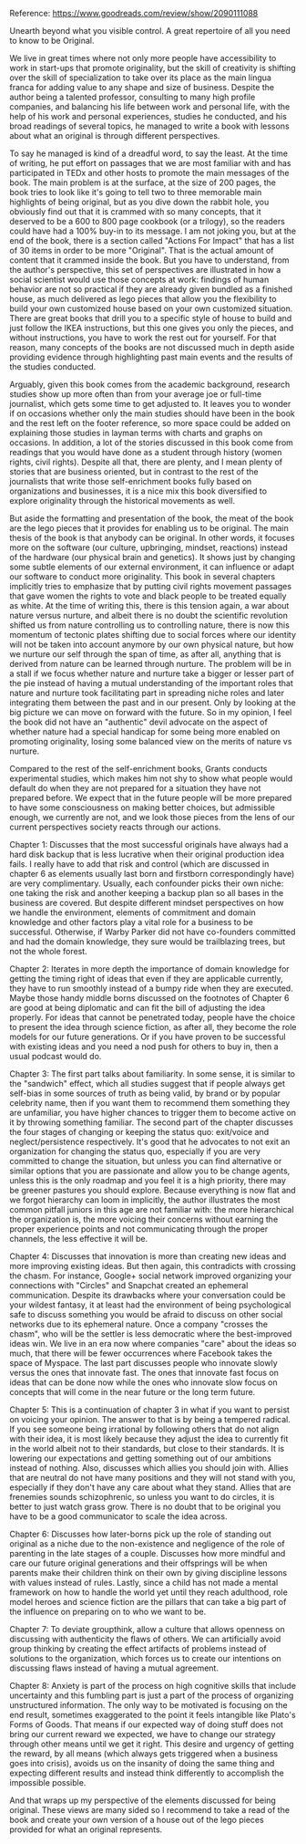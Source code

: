 Reference: https://www.goodreads.com/review/show/2090111088

Unearth beyond what you visible control. A great repertoire of all you need to know to be Original.

We live in great times where not only more people have accessibility to work in start-ups that promote originality, but the skill of creativity is shifting over the skill of specialization to take over its place as the main lingua franca for adding value to any shape and size of business. Despite the author being a talented professor, consulting to many high profile companies, and balancing his life between work and personal life, with the help of his work and personal experiences, studies he conducted, and his broad readings of several topics, he managed to write a book with lessons about what an original is through different perspectives. 

To say he managed is kind of a dreadful word, to say the least. At the time of writing, he put effort on passages that we are most familiar with and has participated in TEDx and other hosts to promote the main messages of the book. The main problem is at the surface, at the size of 200 pages, the book tries to look like it's going to tell two to three memorable main highlights of being original, but as you dive down the rabbit hole, you obviously find out that it is crammed with so many concepts, that it deserved to be a 600 to 800 page cookbook (or a trilogy), so the readers could have had a 100% buy-in to its message. I am not joking you, but at the end of the book, there is a section called "Actions For Impact" that has a list of 30 items in order to be more "Original". That is the actual amount of content that it crammed inside the book. But you have to understand, from the author's perspective, this set of perspectives are illustrated in how a social scientist would use those concepts at work: findings of human behavior are not so practical if they are already given bundled as a finished house, as much delivered as lego pieces that allow you the flexibility to build your own customized house based on your own customized situation. There are great books that drill you to a specific style of house to build and just follow the IKEA instructions, but this one gives you only the pieces, and without instructions, you have to work the rest out for yourself. For that reason, many concepts of the books are not discussed much in depth aside providing evidence through highlighting past main events and the results of the studies conducted. 

Arguably, given this book comes from the academic background, research studies show up more often than from your average joe or full-time journalist, which gets some time to get adjusted to. It leaves you to wonder if on occasions whether only the main studies should have been in the book and the rest left on the footer reference, so more space could be added on explaining those studies in layman terms with charts and graphs on occasions. In addition, a lot of the stories discussed in this book come from readings that you would have done as a student through history (women rights, civil rights). Despite all that, there are plenty, and I mean plenty of stories that are business oriented, but in contrast to the rest of the journalists that write those self-enrichment books fully based on organizations and businesses, it is a nice mix this book diversified to explore originality through the historical movements as well. 

But aside the formatting and presentation of the book, the meat of the book are the lego pieces that it provides for enabling us to be original. The main thesis of the book is that anybody can be original. In other words, it focuses more on the software (our culture, upbringing, mindset, reactions) instead of the hardware (our physical brain and genetics). It shows just by changing some subtle elements of our external environment, it can influence or adapt our software to conduct more originality. This book in several chapters implicitly tries to emphasize that by putting civil rights movement passages that gave women the rights to vote and black people to be treated equally as white. At the time of writing this, there is this tension again, a war about nature versus nurture, and albeit there is no doubt the scientific revolution shifted us from nature controlling us to controlling nature, there is now this momentum of tectonic plates shifting due to social forces where our identity will not be taken into account anymore by our own physical nature, but how we nurture our self through the span of time, as after all, anything that is derived from nature can be learned through nurture. The problem will be in a stall if we focus whether nature and nurture take a bigger or lesser part of the pie instead of having a mutual understanding of the important roles that nature and nurture took facilitating part in spreading niche roles and later integrating them between the past and in our present. Only by looking at the big picture we can move on forward with the future. So in my opinion, I feel the book did not have an "authentic" devil advocate on the aspect of whether nature had a special handicap for some being more enabled on promoting originality, losing some balanced view on the merits of nature vs nurture.

Compared to the rest of the self-enrichment books, Grants conducts experimental studies, which makes him not shy to show what people would default do when they are not prepared for a situation they have not prepared before. We expect that in the future people will be more prepared to have some consciousness on making better choices, but admissible enough, we currently are not, and we look those pieces from the lens of our current perspectives society reacts through our actions.

Chapter 1: Discusses that the most successful originals have always had a hard disk backup that is less lucrative when their original production idea fails. I really have to add that risk and control (which are discussed in chapter 6 as elements usually last born and firstborn correspondingly have) are very complimentary. Usually, each confounder picks their own niche: one taking the risk and another keeping a backup plan so all bases in the business are covered. But despite different mindset perspectives on how we handle the environment, elements of commitment and domain knowledge and other factors play a vital role for a business to be successful. Otherwise, if Warby Parker did not have co-founders committed and had the domain knowledge, they sure would be trailblazing trees, but not the whole forest. 

Chapter 2: Iterates in more depth the importance of domain knowledge for getting the timing right of ideas that even if they are applicable currently, they have to run smoothly instead of a bumpy ride when they are executed. Maybe those handy middle borns discussed on the footnotes of Chapter 6 are good at being diplomatic and can fit the bill of adjusting the idea properly. For ideas that cannot be penetrated today, people have the choice to present the idea through science fiction, as after all, they become the role models for our future generations. Or if you have proven to be successful with existing ideas and you need a nod push for others to buy in, then a usual podcast would do.

Chapter 3: The first part talks about familiarity. In some sense, it is similar to the "sandwich" effect, which all studies suggest that if people always get self-bias in some sources of truth as being valid, by brand or by popular celebrity name, then if you want them to recommend them something they are unfamiliar, you have higher chances to trigger them to become active on it by throwing something familiar. The second part of the chapter discusses the four stages of changing or keeping the status quo: exit/voice and neglect/persistence respectively. It's good that he advocates to not exit an organization for changing the status quo, especially if you are very committed to change the situation, but unless you can find alternative or similar options that you are passionate and allow you to be change agents, unless this is the only roadmap and you feel it is a high priority, there may be greener pastures you should explore. Because everything is now flat and we forgot hierarchy can loom in implicitly, the author illustrates the most common pitfall juniors in this age are not familiar with: the more hierarchical the organization is, the more voicing their concerns without earning the proper experience points and not communicating through the proper channels, the less effective it will be.

Chapter 4: Discusses that innovation is more than creating new ideas and more improving existing ideas. But then again, this contradicts with crossing the chasm. For instance, Google+ social network improved organizing your connections with "Circles" and Snapchat created an ephemeral communication. Despite its drawbacks where your conversation could be your wildest fantasy, it at least had the environment of being psychological safe to discuss something you would be afraid to discuss on other social networks due to its ephemeral nature. Once a company "crosses the chasm", who will be the settler is less democratic where the best-improved ideas win. We live in an era now where companies "care" about the ideas so much, that there will be fewer occurrences where Facebook takes the space of Myspace. The last part discusses people who innovate slowly versus the ones that innovate fast. The ones that innovate fast focus on ideas that can be done now while the ones who innovate slow focus on concepts that will come in the near future or the long term future.

Chapter 5: This is a continuation of chapter 3 in what if you want to persist on voicing your opinion. The answer to that is by being a tempered radical. If you see someone being irrational by following others that do not align with their idea, it is most likely because they adjust the idea to currently fit in the world albeit not to their standards, but close to their standards. It is lowering our expectations and getting something out of our ambitions instead of nothing. Also, discusses which allies you should join with. Allies that are neutral do not have many positions and they will not stand with you, especially if they don't have any care about what they stand. Allies that are frenemies sounds schizophrenic, so unless you want to do circles, it is better to just watch grass grow. There is no doubt that to be original you have to be a good communicator to scale the idea across.

Chapter 6: Discusses how later-borns pick up the role of standing out original as a niche due to the non-existence and negligence of the role of parenting in the late stages of a couple. Discusses how more mindful and care our future original generations and their offsprings will be when parents make their children think on their own by giving discipline lessons with values instead of rules. Lastly, since a child has not made a mental framework on how to handle the world yet until they reach adulthood, role model heroes and science fiction are the pillars that can take a big part of the influence on preparing on to who we want to be.

Chapter 7: To deviate groupthink, allow a culture that allows openness on discussing with authenticity the flaws of others. We can artificially avoid group thinking by creating the effect artifacts of problems instead of solutions to the organization, which forces us to create our intentions on discussing flaws instead of having a mutual agreement. 

Chapter 8: Anxiety is part of the process on high cognitive skills that include uncertainty and this fumbling part is just a part of the process of organizing unstructured information. The only way to be motivated is focusing on the end result, sometimes exaggerated to the point it feels intangible like Plato's Forms of Goods. That means if our expected way of doing stuff does not bring our current reward we expected, we have to change our strategy through other means until we get it right. This desire and urgency of getting the reward, by all means (which always gets triggered when a business goes into crisis), avoids us on the insanity of doing the same thing and expecting different results and instead think differently to accomplish the impossible possible.

And that wraps up my perspective of the elements discussed for being original. These views are many sided so I recommend to take a read of the book and create your own version of a house out of the lego pieces provided for what an original represents.
